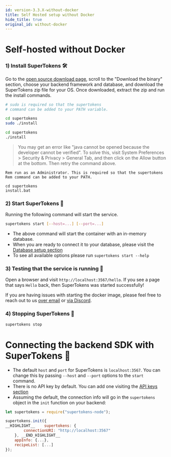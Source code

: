 ```yaml
---
id: version-3.3.X-without-docker
title: Self Hosted setup without Docker
hide_title: true
original_id: without-docker
---
```


<!-- COPY DOCS -->
<!-- ./community/docs/supertokens-core/self-hosted/without-docker.md -->

# Self-hosted without Docker

### 1) Install SuperTokens 🛠️
Go to the [open source download page](/use-oss), scroll to the "Download the binary" section, choose your backend framework and database, and download the SuperTokens zip file for your OS. Once downloaded, extract the zip and run the install commands.

<!--DOCUSAURUS_CODE_TABS-->
<!--Linux-->
```bash
# sudo is required so that the supertokens 
# command can be added to your PATH variable.

cd supertokens
sudo ./install
```

<!--Mac-->
```bash
cd supertokens
./install
```

> You may get an error like "java cannot be opened because the developer cannot be verified". To solve this, visit System Preferences > Security & Privacy > General Tab, and then click on the Allow button at the bottom. Then retry the command above.

<!--Windows-->
```batch
Rem run as an Administrator. This is required so that the supertokens 
Rem command can be added to your PATH.

cd supertokens
install.bat
```
<!--END_DOCUSAURUS_CODE_TABS-->


### 2) Start SuperTokens 🚀
Running the following command will start the service.
```bash
supertokens start [--host=...] [--port=...]
```
- The above command will start the container with an in-memory database.
- When you are ready to connect it to your database, please visit the [Database setup section](../database-setup/mysql)
- To see all available options please run `supertokens start --help`


### 3) Testing that the service is running 🤞
Open a browser and visit `http://localhost:3567/hello`. If you see a page that says `Hello` back, then SuperTokens was started successfully!

If you are having issues with starting the docker image, please feel free to reach out to us [over email](mailto:founders@supertokens.com) or [via Discord](https://supertokens.com/discord).


### 4) Stopping SuperTokens 🛑
```bash
supertokens stop
```

# Connecting the backend SDK with SuperTokens 🔌
- The default `host` and `port` for SuperTokens is `localhost:3567`. You can change this by passing `--host` and `--port` options to the `start` command. 
- There is no API key by default. You can add one visiting the [API keys section](../../common-customizations/core/api-keys)
- Assuming the default, the connection info will go in the `supertokens` object in the `init` function on your backend:

<!--DOCUSAURUS_CODE_TABS-->
<!--NodeJS-->

```js
let supertokens = require("supertokens-node");

supertokens.init({
__HIGHLIGHT__    supertokens: {
        connectionURI: "http://localhost:3567"
    }, __END_HIGHLIGHT__
    appInfo: {...},
    recipeList: [...]
});
```
<!--END_DOCUSAURUS_CODE_TABS-->
